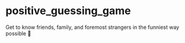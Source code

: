# positive_guessing_game
Get to know friends, family, and foremost strangers in the funniest way possible 🤣
